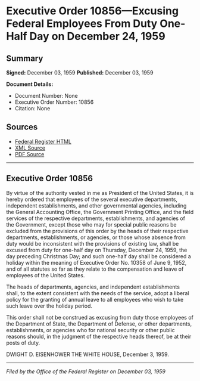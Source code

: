 # Executive Order 10856—Excusing Federal Employees From Duty One-Half Day on December 24, 1959

## Summary

**Signed:** December 03, 1959
**Published:** December 03, 1959

**Document Details:**
- Document Number: None
- Executive Order Number: 10856
- Citation: None

## Sources
- [Federal Register HTML](https://www.presidency.ucsb.edu/documents/executive-order-10856-excusing-federal-employees-from-duty-one-half-day-december-24-1959)
- [XML Source](None)
- [PDF Source](None)

---

## Executive Order 10856

By virtue of the authority vested in me as President of the United States, it is hereby ordered that employees of the several executive departments, independent establishments, and other governmental agencies, including the General Accounting Office, the Government Printing Office, and the field services of the respective departments, establishments, and agencies of the Government, except those who may for special public reasons be excluded from the provisions of this order by the heads of their respective departments, establishments, or agencies, or those whose absence from duty would be inconsistent with the provisions of existing law, shall be excused from duty for one-half day on Thursday, December 24, 1959, the day preceding Christmas Day; and such one-half day shall be considered a holiday within the meaning of Executive Order No. 10358 of June 9, 1952, and of all statutes so far as they relate to the compensation and leave of employees of the United States.

The heads of departments, agencies, and independent establishments shall, to the extent consistent with the needs of the service, adopt a liberal policy for the granting of annual leave to all employees who wish to take such leave over the holiday period.

This order shall not be construed as excusing from duty those employees of the Department of State, the Department of Defense, or other departments, establishments, or agencies who for national security or other public reasons should, in the judgment of the respective heads thereof, be at their posts of duty.

DWIGHT D. EISENHOWER
THE WHITE HOUSE,
December 3, 1959.

---

*Filed by the Office of the Federal Register on December 03, 1959*
